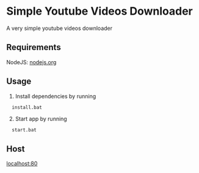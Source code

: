 # Simple Youtube Videos Downloader 

A very simple youtube videos downloader

## Requirements

NodeJS: [nodejs.org](https://nodejs.org)

## Usage

1. Install dependencies by running

```bash
  install.bat
```
2. Start app by running
```
  start.bat
```

## Host

[localhost:80](http://localhost:80)
